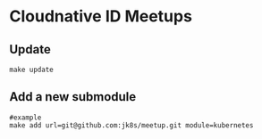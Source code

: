 # Cloudnative ID Meetups

## Update

```
make update
```

## Add a new submodule

```
#example
make add url=git@github.com:jk8s/meetup.git module=kubernetes
```
